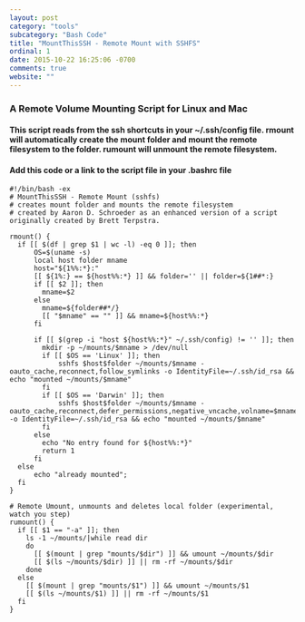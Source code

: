 ```yaml
---
layout: post
category: "tools"
subcategory: "Bash Code"
title: "MountThisSSH - Remote Mount with SSHFS"
ordinal: 1
date: 2015-10-22 16:25:06 -0700
comments: true
website: ""
---
```

<!--break-->

### A Remote Volume Mounting Script for Linux and Mac

#### This script reads from the ssh shortcuts in your ~/.ssh/config file. rmount will automatically create the mount folder and mount the remote filesystem to the folder. rumount will unmount the remote filesystem.

#### Add this code or a link to the script file in your .bashrc file

    #!/bin/bash -ex
    # MountThisSSH - Remote Mount (sshfs)
    # creates mount folder and mounts the remote filesystem
    # created by Aaron D. Schroeder as an enhanced version of a script originally created by Brett Terpstra.

    rmount() {
      if [[ $(df | grep $1 | wc -l) -eq 0 ]]; then
    	  OS=$(uname -s)
    	  local host folder mname
    	  host="${1%%:*}:"
    	  [[ ${1%:} == ${host%%:*} ]] && folder='' || folder=${1##*:}
    	  if [[ $2 ]]; then
    	    mname=$2
    	  else
    	    mname=${folder##*/}
    	    [[ "$mname" == "" ]] && mname=${host%%:*}
    	  fi

    	  if [[ $(grep -i "host ${host%%:*}" ~/.ssh/config) != '' ]]; then
    	    mkdir -p ~/mounts/$mname > /dev/null
    	    if [[ $OS == 'Linux' ]]; then
    	    	sshfs $host$folder ~/mounts/$mname -oauto_cache,reconnect,follow_symlinks -o IdentityFile=~/.ssh/id_rsa && echo "mounted ~/mounts/$mname"
    	    fi
    	    if [[ $OS == 'Darwin' ]]; then
    	    	sshfs $host$folder ~/mounts/$mname -oauto_cache,reconnect,defer_permissions,negative_vncache,volname=$mname,noappledouble,follow_symlinks -o IdentityFile=~/.ssh/id_rsa && echo "mounted ~/mounts/$mname"
    	    fi
    	  else
    	    echo "No entry found for ${host%%:*}"
    	    return 1
    	  fi
      else
      	  echo "already mounted";
      fi
    }

    # Remote Umount, unmounts and deletes local folder (experimental, watch you step)
    rumount() {
      if [[ $1 == "-a" ]]; then
        ls -1 ~/mounts/|while read dir
        do
          [[ $(mount | grep "mounts/$dir") ]] && umount ~/mounts/$dir
          [[ $(ls ~/mounts/$dir) ]] || rm -rf ~/mounts/$dir
        done
      else
        [[ $(mount | grep "mounts/$1") ]] && umount ~/mounts/$1
        [[ $(ls ~/mounts/$1) ]] || rm -rf ~/mounts/$1
      fi
    }
